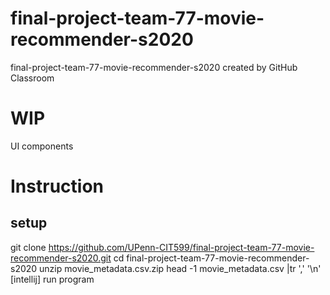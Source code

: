 # final-project-team-77-movie-recommender-s2020
final-project-team-77-movie-recommender-s2020 created by GitHub Classroom

# WIP
UI components

# Instruction
## setup
git clone https://github.com/UPenn-CIT599/final-project-team-77-movie-recommender-s2020.git
cd final-project-team-77-movie-recommender-s2020
unzip movie_metadata.csv.zip
head -1 movie_metadata.csv |tr ',' '\n'
[intellij] run program

